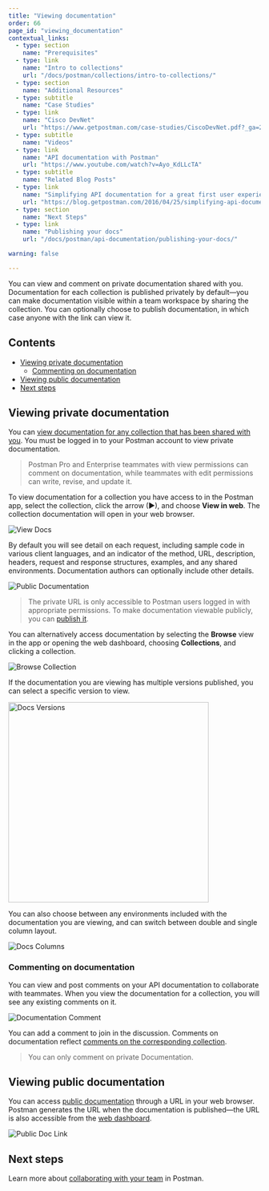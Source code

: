 ```yaml
---
title: "Viewing documentation"
order: 66
page_id: "viewing_documentation"
contextual_links:
  - type: section
    name: "Prerequisites"
  - type: link
    name: "Intro to collections"
    url: "/docs/postman/collections/intro-to-collections/"
  - type: section
    name: "Additional Resources"
  - type: subtitle
    name: "Case Studies"
  - type: link
    name: "Cisco DevNet"
    url: "https://www.getpostman.com/case-studies/CiscoDevNet.pdf?_ga=2.200107496.754547870.1571851340-1454169035.1570491567"
  - type: subtitle
    name: "Videos"
  - type: link
    name: "API documentation with Postman"
    url: "https://www.youtube.com/watch?v=Ayo_KdLLcTA"
  - type: subtitle
    name: "Related Blog Posts"
  - type: link
    name: "Simplifying API documentation for a great first user experience"
    url: "https://blog.getpostman.com/2016/04/25/simplifying-api-documentation-for-a-great-first-user-experience/?_ga=2.202532055.754547870.1571851340-1454169035.1570491567"
  - type: section
    name: "Next Steps"
  - type: link
    name: "Publishing your docs"
    url: "/docs/postman/api-documentation/publishing-your-docs/"

warning: false

---
```

You can view and comment on private documentation shared with you. Documentation for each collection is published privately by default—you can make documentation visible within a team workspace by sharing the collection. You can optionally choose to publish documentation, in which case anyone with the link can view it.

## Contents

* [Viewing private documentation](#viewing-private-documentation)
    * [Commenting on documentation](#commenting-on-documentation)
* [Viewing public documentation](#viewing-public-documentation)
* [Next steps](#next-steps)

## Viewing private documentation

You can [view documentation for any collection that has been shared with you](/docs/postman/api-documentation/documenting-your-api). You must be logged in to your Postman account to view private documentation.

> Postman Pro and Enterprise teammates with view permissions can comment on documentation, while teammates with edit permissions can write, revise, and update it.

To view documentation for a collection you have access to in the Postman app, select the collection, click the arrow (&#9654;), and choose __View in web__. The collection documentation will open in your web browser.

![View Docs](https://assets.postman.com/postman-docs/view-docs.jpg)

By default you will see detail on each request, including sample code in various client languages, and an indicator of the method, URL, description, headers, request and response structures, examples, and any shared environments. Documentation authors can optionally include other details.

![Public Documentation](https://assets.postman.com/postman-docs/documentation-published.jpg)

> The private URL is only accessible to Postman users logged in with appropriate permissions. To make documentation viewable publicly, you can [publish it](/docs/postman/api-documentation/publishing-your-docs/).

You can alternatively access documentation by selecting the __Browse__ view in the app or opening the web dashboard, choosing __Collections__, and clicking a collection.

![Browse Collection](https://assets.postman.com/postman-docs/browse-collection.jpg)

If the documentation you are viewing has multiple versions published, you can select a specific version to view.

<img alt="Docs Versions" src="https://assets.postman.com/postman-docs/docs-versions.jpg" width="400px"/>

You can also choose between any environments included with the documentation you are viewing, and can switch between double and single column layout.

![Docs Columns](https://assets.postman.com/postman-docs/docs-cols.jpg)

### Commenting on documentation

You can view and post comments on your API documentation to collaborate with teammates. When you view the documentation for a collection, you will see any existing comments on it.

![Documentation Comment](https://assets.postman.com/postman-docs/documentation-comment.jpg)

You can add a comment to join in the discussion. Comments on documentation reflect [comments on the corresponding collection](/docs/postman/collections/commenting-on-collections/).

> You can only comment on private Documentation.

## Viewing public documentation

You can access [public documentation](/docs/postman/api-documentation/publishing-your-docs/) through a URL in your web browser. Postman generates the URL when the documentation is published—the URL is also accessible from the [web dashboard](https://web.postman.co/).

![Public Doc Link](https://assets.postman.com/postman-docs/public-doc-link.jpg)

## Next steps

Learn more about [collaborating with your team](/docs/postman/launching-postman/collaboration/) in Postman.
